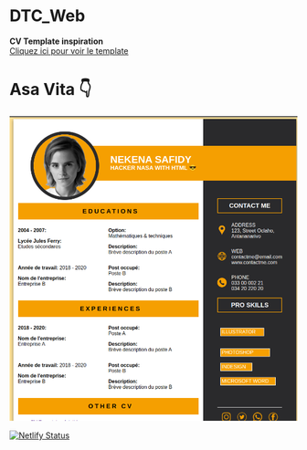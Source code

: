 # DTC_Web
**CV Template inspiration** <br />
[Cliquez ici pour voir le template](https://img.freepik.com/vecteurs-libre/modele-cv-minimaliste-espace-photo_23-2148936411.jpg?w=2000)<br />

# Asa Vita 👇
![image info](./images/screenshotCV.png)

[![Netlify Status](https://api.netlify.com/api/v1/badges/1aa09ab7-a91b-4825-8e45-a7ecf0689a97/deploy-status)](https://app.netlify.com/sites/cvaristide/deploys)
